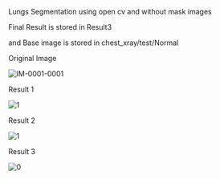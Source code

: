 Lungs Segmentation using open cv and without mask images


Final Result is stored in Result3

and Base image is stored in chest_xray/test/Normal

Original Image

![IM-0001-0001](https://user-images.githubusercontent.com/45600643/75865957-54a5a280-5e2a-11ea-987d-649c18adcebf.jpeg)

Result 1



![1](https://user-images.githubusercontent.com/45600643/75866050-79017f00-5e2a-11ea-9511-781b38f25112.jpg)

Result 2

![1](https://user-images.githubusercontent.com/45600643/75866098-8d457c00-5e2a-11ea-9db6-278ce8d5b6d2.jpg)

Result 3

![0](https://user-images.githubusercontent.com/45600643/75866136-a0584c00-5e2a-11ea-9532-1e3ad181e11e.jpeg)


